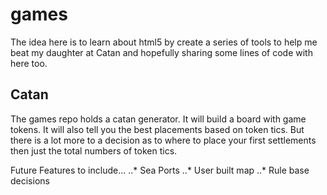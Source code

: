 # games

The idea here is to learn about html5 by create a series of tools to help me beat my daughter at Catan and hopefully sharing some lines of code with here too.

## Catan
The games repo holds a catan generator.  It will build a board with game tokens.  It will also tell you the best placements based on token tics.  But there is a lot more to a decision as to where to place your first settlements then just the total numbers of token tics.

Future Features to include...
..* Sea Ports
..* User built map
..* Rule base decisions



